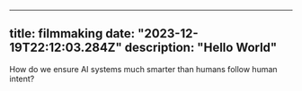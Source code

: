 
---
title: filmmaking
date: "2023-12-19T22:12:03.284Z"
description: "Hello World"
---


How do we ensure AI systems much smarter than humans follow human intent?

